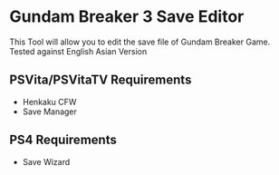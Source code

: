 # Gundam Breaker 3 Save Editor
This Tool will allow you to edit the save file of Gundam Breaker Game.   Tested against English Asian Version

## PSVita/PSVitaTV Requirements
* Henkaku CFW
* Save Manager

## PS4 Requirements
* Save Wizard 




